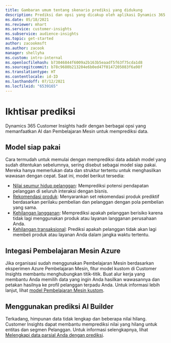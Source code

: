 ```yaml
---
title: Gambaran umum tentang skenario prediksi yang didukung
description: Prediksi dan opsi yang dicakup oleh aplikasi Dynamics 365 Customer Insights.
ms.date: 05/18/2021
ms.reviewer: mhart
ms.service: customer-insights
ms.subservice: audience-insights
ms.topic: get-started
author: zacookmsft
ms.author: zacook
manager: shellyha
ms.custom: intro-internal
ms.openlocfilehash: b73046844f6009a2b163b5eaadf5f63f75cda1d8
ms.sourcegitcommit: b78c9680b213204e6b0ed47f0147205083f6a98f
ms.translationtype: HT
ms.contentlocale: id-ID
ms.lasthandoff: 07/12/2021
ms.locfileid: "6539165"
---
```

# <a name="predictions-overview"></a>Ikhtisar prediksi

Dynamics 365 Customer Insights hadir dengan berbagai opsi yang memanfaatkan AI dan Pembelajaran Mesin untuk memprediksi data. 

## <a name="out-of-box-models"></a>Model siap pakai

Cara termudah untuk memulai dengan memprediksi data adalah model yang sudah ditentukan sebelumnya, sering disebut sebagai model siap pakai. Mereka hanya memerlukan data dan struktur tertentu untuk menghasilkan wawasan dengan cepat. Saat ini, model berikut tersedia: 
- [Nilai seumur hidup pelanggan](predict-customer-lifetime-value.md): Memprediksi potensi pendapatan pelanggan di seluruh interaksi dengan bisnis. 
- [Rekomendasi produk](predict-product-recommendation.md): Menyarankan set rekomendasi produk prediktif berdasarkan perilaku pembelian dan pelanggan dengan pola pembelian yang sama.
- [Kehilangan langganan](predict-subscription-churn.md): Memprediksi apakah pelanggan berisiko karena tidak lagi menggunakan produk atau layanan langganan perusahaan Anda.
- [Kehilangan transaksional](predict-transactional-churn.md): Prediksi apakah pelanggan tidak akan lagi membeli produk atau layanan Anda dalam jangka waktu tertentu.

## <a name="azure-machine-learning-integration"></a>Integasi Pembelajaran Mesin Azure

Jika organisasi sudah menggunakan Pembelajaran Mesin berdasarkan eksperimen Azure Pembelajaran Mesin, fitur model kustom di Customer Insights membantu menghubungkan titik-titik. Buat alur kerja yang membantu Anda memilih data yang ingin Anda hasilkan wawasannya dan petakan hasilnya ke profil pelanggan terpadu Anda. Untuk informasi lebih lanjut, lihat [model Pembelajaran Mesin kustom](custom-models.md).

## <a name="ai-builder-prediction"></a>Menggunakan prediksi AI Builder

Terkadang, himpunan data tidak lengkap dan beberapa nilai hilang. Customer Insights dapat membantu memprediksi nilai yang hilang untuk entitas dan segmen Pelanggan. Untuk informasi selengkapnya, lihat [Melengkapi data parsial Anda dengan prediksi](predictions.md).
